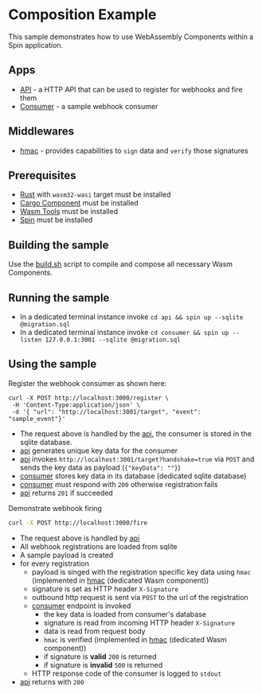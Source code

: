 # Composition Example

This sample demonstrates how to use WebAssembly Components within a Spin application.

## Apps

- [API](./api/) - a HTTP API that can be used to register for webhooks and fire them
- [Consumer](./consumer/) - a sample webhook consumer

## Middlewares

- [hmac](./hmac/) - provides capabilities to `sign` data and `verify` those signatures

## Prerequisites

- [Rust](https://rust-lang.org) with `wasm32-wasi` target must be installed
- [Cargo Component](https://github.com/bytecodealliance/cargo-component) must be installed
- [Wasm Tools](https://github.com/bytecodealliance/wasm-tools) must be installed
- [Spin](https://developer.fermyon.com/spin) must be installed

## Building the sample

Use the [build.sh](./build.sh) script to compile and compose all necessary Wasm Components.

## Running the sample

- In a dedicated terminal instance invoke `cd api && spin up --sqlite @migration.sql`
- In a dedicated terminal instance invoke `cd consumer && spin up --listen 127.0.0.1:3001 --sqlite @migration.sql`

## Using the sample

Register the webhook consumer as shown here:

```
curl -X POST http://localhost:3000/register \
 -H 'Content-Type:application/json' \
 -d '{ "url": "http://localhost:3001/target", "event": "sample_event"}'
```

- The request above is handled by the [api](./api/), the consumer is stored in the sqlite database.
- [api](./api/) generates unique key data for the consumer
- [api](./api/) invokes `http://localhost:3001/target?handshake=true` via `POST` and sends the key data as payload (`{"keyData": ""}`)
- [consumer](./consumer/) stores key data in its database (dedicated sqlite database)
- [consumer](./consumer/) must respond with `200` otherwise registration fails
- [api](./api) returns `201` if succeeded

Demonstrate webhook firing

```bash
curl -X POST http://localhost:3000/fire
```

- The request above is handled by [api](./api/)
- All webhook registrations are loaded from sqlite
- A sample payload is created
- for every registration
  - payload is singed with the registration specific key data using `hmac` (implemented in [hmac](./hmac/) (dedicated Wasm component))
  - signature is set as HTTP header `X-Signature`
  - outbound http request is sent via `POST` to the url of the registration
  - [consumer](./consumer/) endpoint is invoked
    - the key data is loaded from consumer's database
    - signature is read from incoming HTTP header `X-Signature`
    - data is read from request body
    - `hmac` is verified (implemented in [hmac](./hmac/) (dedicated Wasm component))
    - if signature is **valid** `200` is returned
    - if signature is **invalid** `500` is returned
  - HTTP response code of the consumer is logged to `stdout`
- [api](./api/) returns with `200`

